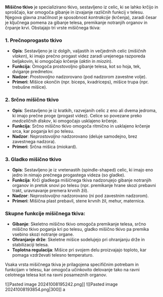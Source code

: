 
**Mišično tkivo** je specializirano tkivo, sestavljeno iz celic, ki se lahko krčijo in sproščajo, kar omogoča gibanje in izvajanje različnih funkcij v telesu. Njegova glavna značilnost je sposobnost _kontrakcije_ (krčenja), zaradi česar je ključnega pomena za gibanje telesa, premikanje notranjih organov in črpanje krvi. Obstajajo tri vrste mišičnega tkiva:

### 1. **Prečnoprogasto tkivo**

- **Opis**: Sestavljeno je iz dolgih, valjastih in večjedrnih celic (_mišičnih vlaken_), ki imajo prečno progast videz zaradi urejenega razporeda beljakovin, ki omogočajo krčenje (_aktin_ in _miozin_).
- **Funkcija**: Omogoča prostovoljno gibanje telesa, kot so hoja, tek, dviganje predmetov.
- **Nadzor**: _Prostovoljno_ nadzorovano (pod nadzorom zavestne volje).
- **Primeri**: Mišice okončin (npr. biceps, kvadriceps), mišice trupa (npr. trebušne mišice).

### 2. **Srčno mišično tkivo**

- **Opis**: Sestavljeno je iz kratkih, razvejanih celic z eno ali dvema jedroma, ki imajo prečne proge (progast videz). Celice so povezane preko _medceličnih diskov_, ki omogočajo usklajeno krčenje.
- **Funkcija**: Srčno mišično tkivo omogoča ritmično in usklajeno krčenje srca, kar poganja kri po telesu.
- **Nadzor**: _Neprostovoljno_ nadzorovano (deluje samodejno, brez zavestnega nadzora).
- **Primeri**: Srčna mišica (miokard).

### 3. **Gladko mišično tkivo**

- **Opis**: Sestavljeno je iz vretenastih (spindle-shaped) celic, ki imajo eno jedro in nimajo prečnega progastega videza (so gladke).
- **Funkcija**: Krči gladkega mišičnega tkiva nadzorujejo gibanje notranjih organov in pretok snovi po telesu (npr. premikanje hrane skozi prebavni trakt, uravnavanje premera krvnih žil).
- **Nadzor**: _Neprostovoljno_ nadzorovano (ni pod zavestnim nadzorom).
- **Primeri**: Mišična plast prebavil, stene krvnih žil, mehur, maternica.

### Skupne funkcije mišičnega tkiva:

- **Gibanje**: Skeletno mišično tkivo omogoča premikanje telesa, srčno mišično tkivo poganja kri po telesu, gladko mišično tkivo pa premika vsebino skozi notranje organe.
- **Ohranjanje drže**: Skeletne mišice sodelujejo pri ohranjanju drže in stabilizaciji telesa.
- **Toplotna regulacija**: Mišice pri svojem delu proizvajajo toploto, kar pomaga vzdrževati telesno temperaturo.

Vsaka vrsta mišičnega tkiva je prilagojena specifičnim potrebam in funkcijam v telesu, kar omogoča učinkovito delovanje tako na ravni celotnega telesa kot na ravni posameznih organov.

![[Pasted image 20241008195242.png]]
![[Pasted image 20241008193854.png|300]] a
